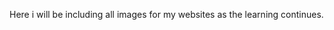 <!DOCTYPE html>
<html lang="en-us">
  <head>
    <meta charset="utf-8"/>
    <title style="color:aqua"><b>My Images</b></title>
  </head>
  <body>
  <p>Here i will be including all images for my websites as the learning continues. </p>
  </body>
</html>
